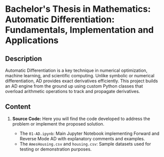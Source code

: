 # Bachelor's Thesis in Mathematics: Automatic Differentiation: Fundamentals, Implementation and Applications

## Description
Automatic Differentiation is a key technique in numerical optimization, machine learning, and scientific computing. Unlike symbolic or numerical differentiation, AD provides exact derivatives efficiently. This project builds an AD engine from the ground up using custom Python classes that overload arithmetic operations to track and propagate derivatives.

## Content
1. **Source Code:** Here you will find the code developed to address the problem or implement the proposed solution.

   - The `01-AD.ipynb`: Main Jupyter Notebook implementing Forward and Reverse Mode AD with explanatory comments and examples.
   - The `AmesHousing.csv` and `housing.csv`: Sample datasets used for testing or demonstration purposes.
